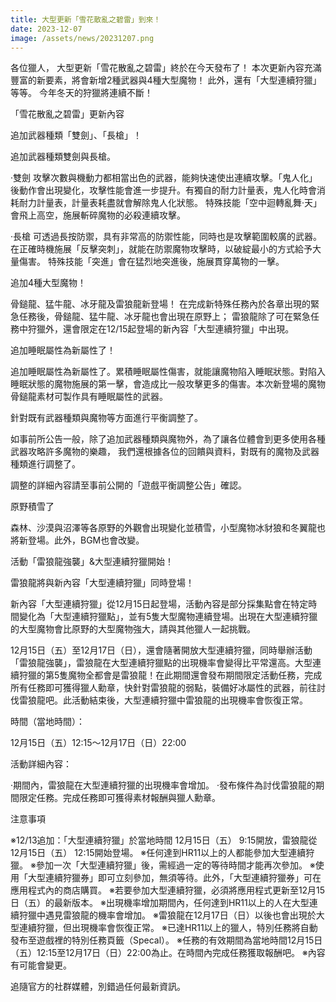 ```yaml
---
title: 大型更新「雪花散亂之碧雷」到來！
date: 2023-12-07
image: /assets/news/20231207.png
---
```


各位獵人，
大型更新「雪花散亂之碧雷」終於在今天發布了！
本次更新內容充滿豐富的新要素，將會新增2種武器與4種大型魔物！
此外，還有「大型連續狩獵」等等。
今年冬天的狩獵將連續不斷！

「雪花散亂之碧雷」更新內容

追加武器種類「雙劍」、「長槍」！


追加武器種類雙劍與長槍。

‧雙劍
攻擊次數與機動力都相當出色的武器，能夠快速使出連續攻擊。「鬼人化」後動作會出現變化，攻擊性能會進一步提升。有獨自的耐力計量表，鬼人化時會消耗耐力計量表，計量表耗盡就會解除鬼人化狀態。
特殊技能「空中迴轉亂舞‧天」會飛上高空，施展斬碎魔物的必殺連續攻擊。

‧長槍
可透過長按防禦，具有非常高的防禦性能，同時也是攻擊範圍較廣的武器。在正確時機施展「反擊突刺」，就能在防禦魔物攻擊時，以破綻最小的方式給予大量傷害。
特殊技能「突進」會在猛烈地突進後，施展貫穿萬物的一擊。

追加4種大型魔物！

骨鎚龍、猛牛龍、冰牙龍及雷狼龍新登場！
在完成新特殊任務內於各章出現的緊急任務後，骨鎚龍、猛牛龍、冰牙龍也會出現在原野上；
雷狼龍除了可在緊急任務中狩獵外，還會限定在12/15起登場的新內容「大型連續狩獵」中出現。

追加睡眠屬性為新屬性了！

追加睡眠屬性為新屬性了。累積睡眠屬性傷害，就能讓魔物陷入睡眠狀態。對陷入睡眠狀態的魔物施展的第一擊，會造成比一般攻擊更多的傷害。本次新登場的魔物骨鎚龍素材可製作具有睡眠屬性的武器。

針對既有武器種類與魔物等方面進行平衡調整了。

如事前所公告一般，除了追加武器種類與魔物外，為了讓各位體會到更多使用各種武器攻略許多魔物的樂趣，
我們還根據各位的回饋與資料，對既有的魔物及武器種類進行調整了。

調整的詳細內容請至事前公開的「遊戲平衡調整公告」確認。

原野積雪了

森林、沙漠與沼澤等各原野的外觀會出現變化並積雪，小型魔物冰豺狼和冬翼龍也將新登場。此外，BGM也會改變。


活動「雷狼龍強襲」&大型連續狩獵開始！

雷狼龍將與新內容「大型連續狩獵」同時登場！

新內容「大型連續狩獵」從12月15日起登場，活動內容是部分採集點會在特定時間變化為「大型連續狩獵點」，並有5隻大型魔物連續登場。出現在大型連續狩獵的大型魔物會比原野的大型魔物強大，請與其他獵人一起挑戰。

12月15日（五）至12月17日（日），還會隨著開放大型連續狩獵，同時舉辦活動「雷狼龍強襲」，雷狼龍在大型連續狩獵點的出現機率會變得比平常還高。大型連續狩獵的第5隻魔物全都會是雷狼龍！在此期間還會發布期間限定活動任務，完成所有任務即可獲得獵人勳章，快針對雷狼龍的弱點，裝備好冰屬性的武器，前往討伐雷狼龍吧。此活動結束後，大型連續狩獵中雷狼龍的出現機率會恢復正常。

時間（當地時間）：

12月15日（五）12:15～12月17日（日）22:00

活動詳細內容：

‧期間內，雷狼龍在大型連續狩獵的出現機率會增加。
‧發布條件為討伐雷狼龍的期間限定任務。完成任務即可獲得素材報酬與獵人勳章。

注意事項

※12/13追加：「大型連續狩獵」於當地時間 12月15日（五） 9:15開放，雷狼龍從12月15日（五） 12:15開始登場。
※任何達到HR11以上的人都能參加大型連續狩獵。
※參加一次「大型連續狩獵」後，需經過一定的等待時間才能再次參加。
※使用「大型連續狩獵券」即可立刻參加，無須等待。此外，「大型連續狩獵券」可在應用程式內的商店購買。
※若要參加大型連續狩獵，必須將應用程式更新至12月15日（五）的最新版本。
※出現機率增加期間內，任何達到HR11以上的人在大型連續狩獵中遇見雷狼龍的機率會增加。
※雷狼龍在12月17日（日）以後也會出現於大型連續狩獵，但出現機率會恢復正常。
※已達HR11以上的獵人，特別任務將自動發布至遊戲裡的特別任務頁籤（Specal）。
※任務的有效期間為當地時間12月15日（五）12:15至12月17日（日）22:00為止。在時間內完成任務獲取報酬吧。
※內容有可能會變更。

追隨官方的社群媒體，別錯過任何最新資訊。

